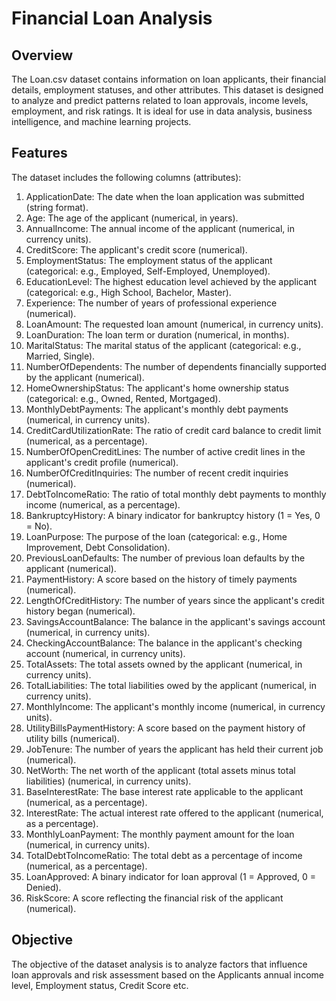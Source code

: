 # Financial Loan Analysis

## Overview

The Loan.csv dataset contains information on loan applicants, their financial details, employment statuses, and other attributes. This dataset is designed to analyze and predict patterns related to loan approvals, income levels, employment, and risk ratings. It is ideal for use in data analysis, business intelligence, and machine learning projects.

## Features
The dataset includes the following columns (attributes):

1. ApplicationDate: The date when the loan application was submitted (string format).
2. Age: The age of the applicant (numerical, in years).
3. AnnualIncome: The annual income of the applicant (numerical, in currency units).
4. CreditScore: The applicant's credit score (numerical).
5. EmploymentStatus: The employment status of the applicant (categorical: e.g., Employed, Self-Employed, Unemployed).
6. EducationLevel: The highest education level achieved by the applicant (categorical: e.g., High School, Bachelor, Master).
7. Experience: The number of years of professional experience (numerical).
8. LoanAmount: The requested loan amount (numerical, in currency units).
9. LoanDuration: The loan term or duration (numerical, in months).
10. MaritalStatus: The marital status of the applicant (categorical: e.g., Married, Single).
11. NumberOfDependents: The number of dependents financially supported by the applicant (numerical).
12. HomeOwnershipStatus: The applicant's home ownership status (categorical: e.g., Owned, Rented, Mortgaged).
13. MonthlyDebtPayments: The applicant's monthly debt payments (numerical, in currency units).
14. CreditCardUtilizationRate: The ratio of credit card balance to credit limit (numerical, as a percentage).
15. NumberOfOpenCreditLines: The number of active credit lines in the applicant's credit profile (numerical).
16. NumberOfCreditInquiries: The number of recent credit inquiries (numerical).
17. DebtToIncomeRatio: The ratio of total monthly debt payments to monthly income (numerical, as a percentage).
18. BankruptcyHistory: A binary indicator for bankruptcy history (1 = Yes, 0 = No).
19. LoanPurpose: The purpose of the loan (categorical: e.g., Home Improvement, Debt Consolidation).
20. PreviousLoanDefaults: The number of previous loan defaults by the applicant (numerical).
21. PaymentHistory: A score based on the history of timely payments (numerical).
22. LengthOfCreditHistory: The number of years since the applicant's credit history began (numerical).
23. SavingsAccountBalance: The balance in the applicant's savings account (numerical, in currency units).
24. CheckingAccountBalance: The balance in the applicant's checking account (numerical, in currency units).
25. TotalAssets: The total assets owned by the applicant (numerical, in currency units).
26. TotalLiabilities: The total liabilities owed by the applicant (numerical, in currency units).
27. MonthlyIncome: The applicant's monthly income (numerical, in currency units).
28. UtilityBillsPaymentHistory: A score based on the payment history of utility bills (numerical).
29. JobTenure: The number of years the applicant has held their current job (numerical).
30. NetWorth: The net worth of the applicant (total assets minus total liabilities) (numerical, in currency units).
31. BaseInterestRate: The base interest rate applicable to the applicant (numerical, as a percentage).
32. InterestRate: The actual interest rate offered to the applicant (numerical, as a percentage).
33. MonthlyLoanPayment: The monthly payment amount for the loan (numerical, in currency units).
34. TotalDebtToIncomeRatio: The total debt as a percentage of income (numerical, as a percentage).
35. LoanApproved: A binary indicator for loan approval (1 = Approved, 0 = Denied).
36. RiskScore: A score reflecting the financial risk of the applicant (numerical).

## Objective

The objective of the dataset analysis is to analyze factors that influence loan approvals and risk assessment based on the Applicants annual income level, Employment status, Credit Score etc.

